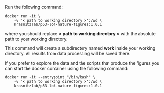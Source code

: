 
Run the following command:

```
docker run -it \
    -v '< path to working directory >':/wd \
    krasnitzlab/p53-loh-nature-figures:1.0.1
```

where you should replace **< path to working directory >** with the
absolute path to your working directory.

This command will create a subdirectory named **work** inside your working
directory. All results from data processing will be saved there.

If you prefer to explore the data and the scripts that produce the figures
you can start the docker container using the following command:

```
docker run -it --entrypoint "/bin/bash" \
    -v '< path to working directory >':/wd \
    krasnitzlab/p53-loh-nature-figures:1.0.1
```
